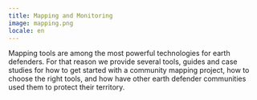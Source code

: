 ```yaml
---
title: Mapping and Monitoring
image: mapping.png
locale: en
---
```


Mapping tools are among the most powerful technologies for earth defenders. For that reason we provide several tools, guides and case studies for how to get started with a community mapping project, how to choose the right tools, and how have other earth defender communities used them to protect their territory.

<app-button :color="true" target="_self" link="mapping-and-monitoring" text="Get started"></app-button>

<app-button target="_self" link="apps/mapeo" text="Download Mapeo"></app-button>
